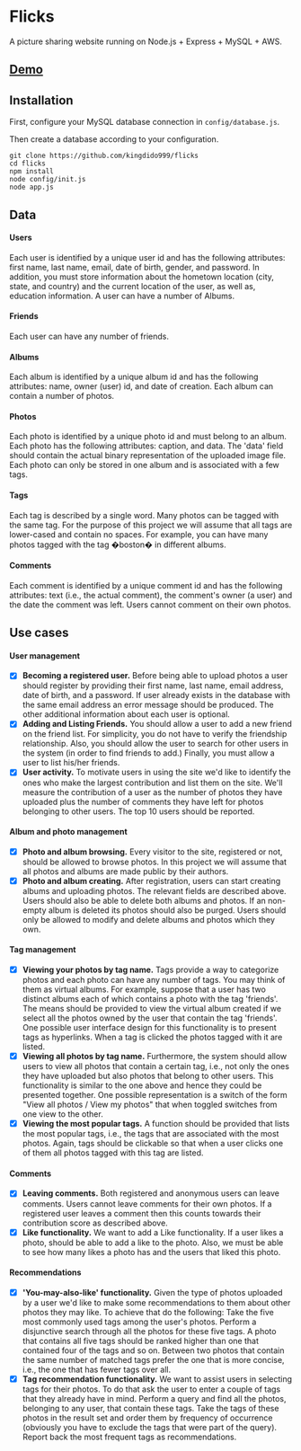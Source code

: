 # Flicks

A picture sharing website running on Node.js + Express + MySQL + AWS.

## [Demo](http://54.201.128.63:8080)

## Installation

First, configure your MySQL database connection in `config/database.js`.

Then create a database according to your configuration.

```
git clone https://github.com/kingdido999/flicks
cd flicks
npm install
node config/init.js
node app.js
```

## Data

#### Users

Each user is identified by a unique user id and has the following attributes: first name, last name, email, date of birth, gender, and password. In addition, you must store information about the hometown location (city, state, and country) and the current location of the user, as well as, education information. A user can have a number of Albums.

#### Friends

Each user can have any number of friends.

#### Albums

Each album is identified by a unique album id and has the following attributes: name, owner (user) id, and date of creation. Each album can contain a number of photos.

#### Photos

Each photo is identified by a unique photo id and must belong to an album. Each photo has the following attributes: caption, and data. The 'data' field should contain the actual binary representation of the uploaded image file. Each photo can only be stored in one album and is associated with a few tags.

#### Tags

Each tag is described by a single word. Many photos can be tagged with the same tag. For the purpose of this project we will assume that all tags are lower-cased and contain no spaces. For example, you can have many photos tagged with the tag �boston� in different albums.

#### Comments

Each comment is identified by a unique comment id and has the following attributes: text (i.e., the actual comment), the comment's owner (a user) and the date the comment was left. Users cannot comment on their own photos.

## Use cases

#### User management

- [x] **Becoming a registered user.** Before being able to upload photos a user should register by providing their first name, last name, email address, date of birth, and a password. If user already exists in the database with the same email address an error message should be produced. The other additional information about each user is optional.
- [x] **Adding and Listing Friends.** You should allow a user to add a new friend on the friend list. For simplicity, you do not have to verify the friendship relationship. Also, you should allow the user to search for other users in the system (in order to find friends to add.) Finally, you must allow a user to list his/her friends.
- [x] **User activity.** To motivate users in using the site we'd like to identify the ones who make the largest contribution and list them on the site. We'll measure the contribution of a user as the number of photos they have uploaded plus the number of comments they have left for photos belonging to other users. The top 10 users should be reported.

#### Album and photo management

- [x] **Photo and album browsing.** Every visitor to the site, registered or not, should be allowed to browse photos. In this project we will assume that all photos and albums are made public by their authors.
- [x] **Photo and album creating.** After registration, users can start creating albums and uploading photos. The relevant fields are described above. Users should also be able to delete both albums and photos. If an non-empty album is deleted its photos should also be purged. Users should only be allowed to modify and delete albums and photos which they own.

#### Tag management

- [x] **Viewing your photos by tag name.** Tags provide a way to categorize photos and each photo can have any number of tags. You may think of them as virtual albums. For example, suppose that a user has two distinct albums each of which contains a photo with the tag 'friends'. The means should be provided to view the virtual album created if we select all the photos owned by the user that contain the tag 'friends'. One possible user interface design for this functionality is to present tags as hyperlinks. When a tag is clicked the photos tagged with it are listed.
- [x] **Viewing all photos by tag name.** Furthermore, the system should allow users to view all photos that contain a certain tag, i.e., not only the ones they have uploaded but also photos that belong to other users. This functionality is similar to the one above and hence they could be presented together. One possible representation is a switch of the form "View all photos / View my photos" that when toggled switches from one view to the other.
- [x] **Viewing the most popular tags.** A function should be provided that lists the most popular tags, i.e., the tags that are associated with the most photos. Again, tags should be clickable so that when a user clicks one of them all photos tagged with this tag are listed.

#### Comments

- [x] **Leaving comments.** Both registered and anonymous users can leave comments. Users cannot leave comments for their own photos. If a registered user leaves a comment then this counts towards their contribution score as described above.
- [x] **Like functionality.** We want to add a Like functionality. If a user likes a photo, should be able to add a like to the photo. Also, we must be able to see how many likes a photo has and the users that liked this photo.

#### Recommendations

- [x] **'You-may-also-like' functionality.** Given the type of photos uploaded by a user we'd like to make some recommendations to them about other photos they may like. To achieve that do the following: Take the five most commonly used tags among the user's photos. Perform a disjunctive search through all the photos for these five tags. A photo that contains all five tags should be ranked higher than one that contained four of the tags and so on. Between two photos that contain the same number of matched tags prefer the one that is more concise, i.e., the one that has fewer tags over all.
- [x] **Tag recommendation functionality.** We want to assist users in selecting tags for their photos. To do that ask the user to enter a couple of tags that they already have in mind. Perform a query and find all the photos, belonging to any user, that contain these tags. Take the tags of these photos in the result set and order them by frequency of occurrence (obviously you have to exclude the tags that were part of the query). Report back the most frequent tags as recommendations.
